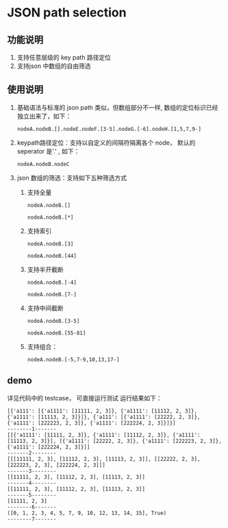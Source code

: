 # JSON path selection

## 功能说明
1. 支持任意层级的 key path 路径定位
1. 支持json 中数组的自由筛选

## 使用说明
1. 基础语法与标准的 json path 类似，但数组部分不一样, 数组的定位标识已经独立出来了，如下：

    `nodeA.nodeB.[].nodeE.nodeF.[3-5].nodeG.[-6].nodeH.[1,5,7,9-]`

1. keypath路径定位：支持以自定义的间隔符隔离各个 node， 默认的 seperator 是'.' , 如下：

    `nodeA.nodeB.nodeC`

1. json 数组的筛选：支持如下五种筛选方式
    1. 支持全量 
    
        `nodeA.nodeB.[]`
        
        `nodeA.nodeB.[*]`
        
    2. 支持索引
        
        `nodeA.nodeB.[3]`
        
        `nodeA.nodeB.[44]`
        
    3. 支持半开截断 
    
        `nodeA.nodeB.[-4]`
        
        `nodeA.nodeB.[7-]`
        
    4. 支持中间截断 
        
        `nodeA.nodeB.[3-5]`
        
        `nodeA.nodeB.[55-81]`
        
    5. 支持组合： 
    
        `nodeA.nodeB.[-5,7-9,10,13,17-]`

## demo
详见代码中的 testcase， 可直接运行测试
运行结果如下：

    [{'a111': [{'a1111': [11111, 2, 3]}, {'a1111': [11112, 2, 3]}, {'a1111': [11113, 2, 3]}]}, {'a111': [{'a1111': [22222, 2, 3]}, {'a1111': [222223, 2, 3]}, {'a1111': [222224, 2, 3]}]}]
    --------1-------
    [[{'a1111': [11111, 2, 3]}, {'a1111': [11112, 2, 3]}, {'a1111': [11113, 2, 3]}], [{'a1111': [22222, 2, 3]}, {'a1111': [222223, 2, 3]}, {'a1111': [222224, 2, 3]}]]
    -------2--------
    [[[11111, 2, 3], [11112, 2, 3], [11113, 2, 3]], [[22222, 2, 3], [222223, 2, 3], [222224, 2, 3]]]
    -------3--------
    [[11111, 2, 3], [11112, 2, 3], [11113, 2, 3]]
    -------4--------
    [[11111, 2, 3], [11112, 2, 3], [11113, 2, 3]]
    -------5--------
    [11111, 2, 3]
    --------6-------
    ([0, 1, 2, 3, 4, 5, 7, 9, 10, 12, 13, 14, 15], True)
    --------7-------
    